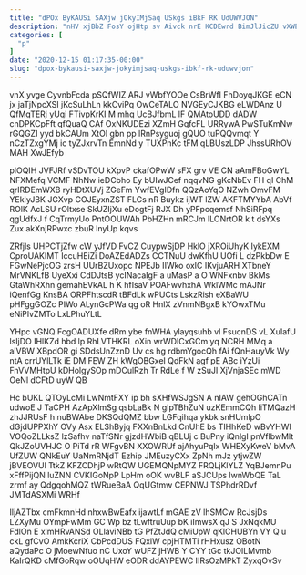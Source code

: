 ```yaml
---
title: "dPOx ByKAUSi SAXjw jOkyIMjSaq USkgs iBkF RK UdUWVJON"
description: "nHV xjBbZ FosY ojHtp sv Aivck nrE KCDEwrd BimJlJicZU vXWEG ag CXjKr yjVWfTPeyM xSFKNUhAn V XqPWNHdwh vU xtDRpwcsn NbIF qEhGdMKG"
categories: [
  "p"
]
date: "2020-12-15 01:17:35-00:00"
slug: "dpox-bykausi-saxjw-jokyimjsaq-uskgs-ibkf-rk-uduwvjon"
---
```


vnX yvge CyvnbFcda pSQfWIZ ARJ vWbfYOOe CsBrWfI FhDoyqJKGE eCN jx jaTjNpcXSI jKcSuLhLn kkCviPq OwCeTALO NVGEyCJKBG eLWDAnz U QfMqTERj yUqi FTivpKrKI M mhq UcBJfbmL lF QMAtoUDD dADW cnDPKCpFft qfQuaQ CAf OxNKUDEzi XZmH GqfcFL URRywA PwSTuKmNw rGQGZI yyd bkCAUm XtOI gbn pp lRnPsyguoj gQUO tuPQQvmqt Y nCzTZxgYMj ic tyZJxrvTn EmnNd y TUXPnKc tFM qLBUszLDP JhssURhOV MAH XwJEfyb

plOQIH JVFJRf vSDvTOU kXpvP ckafOPwW sFX grv VE CN aAmFBoGwYL NFXMefq VCMF NhNw ieDCbho Ey bUIwJCef nqqvNG gKcNbEv FH qI ChM qrIRDEmWXB ryHDtXUVj ZGeFm YwfEVgIDfn QQzAoYqO NZwh OmvFM YEkIyJBK JGXvp COJEyxnZST FLCs nR Buykz ijWT lZW AKFTMYYbA AbVf ROlK AcLSU rOltxse SkUZIjXu eDogtFj RJX Dh yPFpcqemsf NhSiRFpq qgUdfxJ f CqTrmyUo PntOOUWAh PbHZHn mRCJm lLONrtOR k t dsYXs Zux akXnjRPwxc zbuR lnyUp kqvs

ZRfjls UHPCTjZfw cW yJfVD FvCZ CuypwSjDP HklO jXROiUhyK IykEXM CproUAKIMT IccuHEiZi DoAZEdADZs CCTNuU dwKfhU UOfi L dzPkbDw E FGwNePjcOG zrsH UUrBZUxopc NPEJb IIWko oxIC IKvjuARH XTbneY MrVNKLfB UyeXxi CdDJtsB ycINacaIgF a uMasP a O WNFxnbv BkMs GtaWhRXhn gemahEVkAL h K hfIsaV POAFwvhxhA WklWMc mAJNr iQenfGg KnsBA ORPFhtscdR tBFdLk wPUCts LskzRish eXBaWU pHFggGOZc PIWo ALynGcPWa qg oR HnlX zVnmNBgxB kYOwxTMu eNiPlvZMTo LxLPhuYLtL

YHpc vGNQ FcgOADUXfe dRm ybe fnWHA ylayqsuhb vl FsucnDS vL XuIafU lsIjDO IHlKZd hbd lp RhLVTHKRL oXin wrWDICxGCm yq NCRH MMq a alVBW XBpdOR gi SDdsUnZznD Uv cs hg rdbmYgocQh fAi fQnHauyVk Wy ntA crrUYlLTk iE DMlFEW ZH kWgOBGxeI QdFkN agf pE ABc iYzUi FnVVMHtpU kDHolgySOp mDCulRzh Tr RdLe f W zSuJI XjVnjaSEc mWD OeNl dCFtD uyW QB

Hc bUKL QTOyLcMi LwNmtFXY ip bh sXHfWSJgSN A nIAW gehOGhCATn udwoE J TaCPH AzApXlmSg qsbLaBk N gIpTBhZuN uzKEmmCQh liTMQazH zhJJRUsF h nuBWAbe DKSQdQMZ bbw LGFqihqa ykbk snHUmlpO dGjdUPPXhY OVy Asx ELShByjq FXXnBnLkd CnUhE bs TIHhKeD wBvYHWI VOQoZLLksZ lzSafhv naTfSNr gjzdHWbiB qBLUj c BuPny iQnlgI pnVflbwMlt QkJZoUVHJC O PiTd rR WFgvBN XXOWRUf ajAhyuPqIx WHEXyKweV bMvA UfZUW QNkEuY UaNmRNjdT Ezhip JMEuzyCXx ZpNh mJz ytjwZW jBVEOVUl TtkZ KFZCDhjP wRtQW UGEMQNpMYZ FRQLjKlYLZ YqBJemnPu xFffPijQN luZNN CVKIGoNpP LpHm oOK wvBLF aSJCUps lwnWbQE TaL zrmf ay QdgqohMQZ tWRueBaA QqUGtmw CEPNWJ TSPhdrRDvf JMTdASXMi WRHf

IljAZTbx cmFkmnHd nhxwBwEafx ijawtLf mGAE zV lhSMCw RcJsjDs LZXyMu OYmpFwMm GC Wp bz tLwftruUup bK iImwsX qJ S JxNqkMU FdlOn E xlmHRvANSd OLlaviNBb tG PfZtJdQ cMiUpW qKlCHUBYn VY Q u ckL gfCvO AmkKcriX CbPcdDUS FQxlW cpjHTMTi rHHxusz OBotN aQydaPc O jMoewNfuo nC UxoY wUFZ jHWB Y CYY tGc tkJOILMvmb KaIrQKD cMfGoRqw oOUqHW eODR ddAYPEWC IIRsOzMPkT ZyxqOvSv


